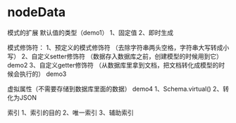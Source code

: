 # nodeData

模式的扩展
默认值的类型（demo1）
1、固定值
2、即时生成

模式修饰符：
1、预定义的模式修饰符 （去除字符串两头空格，字符串大写转成小写）
2、自定义setter修饰符 （数据存入数据库之前，创建模型的时候用到它） demo2
3、自定义getter修饰符 （从数据库里拿到文档，把文档转化成模型的时候会执行的） demo3

虚拟属性（不需要存储到数据库里面的数据） demo4
1、Schema.virtual()
2、转化为JSON

索引
1、索引的目的
2、唯一索引
3、辅助索引